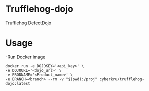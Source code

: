 # Trufflehog-dojo
Trufflehog DefectDojo

# Usage
-Run Docker image
```
docker run -e DOJOKEY='<api_key>' \
-e DOJOURL='<dojo_url>' \
-e PRODNAME='<Product_name>' \
-e BRANCH=<branch> --rm -v "$(pwd):/proj" cyberkru/trufflehog-dojo:latest
```
